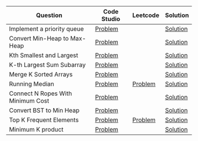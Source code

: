 | Question                          | Code Studio                                                                                                                                         | Leetcode                                                              | Solution                                |
| --------------------------------- | --------------------------------------------------------------------------------------------------------------------------------------------------- | --------------------------------------------------------------------- | --------------------------------------- |
| Implement a priority queue        | [Problem](https://www.codingninjas.com/studio/problems/implement-a-priority-queue-using-heap-and-also-implement-getmaxelement-in-the-queue_1743878) |                                                                       | [Solution](ImplementPriorityQueue.java) |
| Convert Min-Heap to Max-Heap      | [Problem](https://www.codingninjas.com/studio/problems/convert-min-heap-to-max-heap_630293)                                                         |                                                                       | [Solution](MinHeapToMaxHeap.java)       |
| Kth Smallest and Largest          | [Problem](https://www.codingninjas.com/studio/problems/kth-smallest-and-largest-element-of-array_1115488)                                           |                                                                       | [Solution](KSmallestAndLargest.java)    |
| K-th Largest Sum Subarray         | [Problem](https://www.codingninjas.com/studio/problems/k-th-largest-sum-contiguous-subarray_920398)                                                 |                                                                       | [Solution](KthLargestSubArraySum.java)  |
| Merge K Sorted Arrays             | [Problem](https://www.codingninjas.com/studio/problems/merge-k-sorted-arrays_975379)                                                                |                                                                       | [Solution](MergeKSortedArray.java)      |
| Running Median                    | [Problem](https://www.codingninjas.com/studio/problems/running-median_625409)                                                                       | [Problem](https://leetcode.com/problems/find-median-from-data-stream) | [Solution](RunningMedian.java)          |
| Connect N Ropes With Minimum Cost | [Problem](https://www.codingninjas.com/studio/problems/connect-n-ropes-with-minimum-cost_630476)                                                    |                                                                       | [Solution](ConnectNRopes.java)          |
| Convert BST to Min Heap           | [Problem](https://www.codingninjas.com/studio/problems/convert-bst-to-min-heap_920498)                                                              |                                                                       | [Solution](BstToMinHeap.java)           |
| Top K Frequent Elements           | [Problem](https://www.codingninjas.com/studio/problems/k-most-frequent-elements_3167808)                                                            | [Problem](https://leetcode.com/problems/top-k-frequent-elements)      | [Solution](TopKFrequentElements.java)   |
| Minimum K product                 | [Problem](https://www.codingninjas.com/studio/problems/minimum-k-product_758960)                                                                    |                                                                       | [Solution](MinimumKProduct.java)        |
